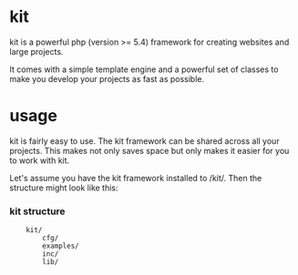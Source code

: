 kit
===

kit is a powerful php (version >= 5.4) framework for creating websites and large projects.

It comes with a simple template engine and a powerful set of classes to make you develop your projects as fast as possible.

usage
===

kit is fairly easy to use. The kit framework can be shared across all your projects. This makes not only saves space but only makes it easier for you to work with kit.

Let's assume you have the kit framework installed to /kit/. Then the structure might look like this: 

### kit structure

```
	kit/
		cfg/
		examples/
		inc/
		lib/
```